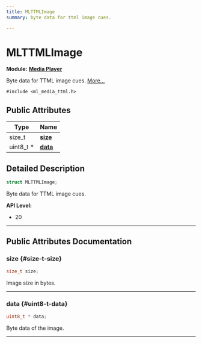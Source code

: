 ```yaml
---
title: MLTTMLImage
summary: byte data for ttml image cues. 

---
```


# MLTTMLImage

**Module:** **[Media Player](/versioned_docs/version-14-Jun-2023/api-ref/api/Modules/group___media_player/group___media_player.md)**



Byte data for TTML image cues.  [More...](#detailed-description)


`#include <ml_media_ttml.h>`

## Public Attributes

| Type           | Name           |
| -------------- | -------------- |
| size_t | **[size](/versioned_docs/version-14-Jun-2023/api-ref/api/Modules/group___media_player/group___media_player.md#size-t-size)**  |
| uint8_t * | **[data](/versioned_docs/version-14-Jun-2023/api-ref/api/Modules/group___media_player/group___media_player.md#uint8-t-data)**  |

## Detailed Description

```cpp
struct MLTTMLImage;
```

Byte data for TTML image cues. 




**API Level:**
  * 20




-----------
## Public Attributes Documentation

### size {#size-t-size}

```cpp
size_t size;
```


Image size in bytes. 





-----------

### data {#uint8-t-data}

```cpp
uint8_t * data;
```


Byte data of the image. 





-----------

